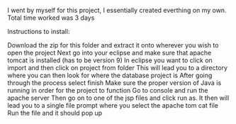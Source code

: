 I went by myself for this project, I essentially created everthing on my own. Total time worked was 3 days

Instructions to install:

Download the zip for this folder and extract it onto wherever you wish to open the project
Next go into your eclipse and make sure that apache tomcat is installed (has to be version 9)
In eclipse you want to click on import and then click on project from folder
This will lead you to a directory where you can then look for where the database project is
After going through the process select finish
Make sure the proper version of Java is running in order for the project to function
Go to console and run the apache server
Then go on to one of the jsp files and click run as. It then will lead you to a single file prompt where you select the apache tom cat file
Run the file and it should pop up
